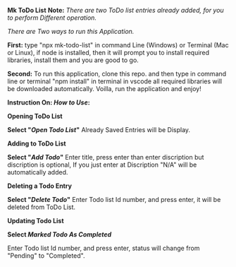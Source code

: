 **Mk ToDo List**
**Note:** _There are two ToDo list entries already added, for you to perform Different operation._

_There are Two ways to run this Application._

**First:** type "npx mk-todo-list" in command Line (Windows) or Terminal (Mac or Linux), if node is installed, then it will prompt you to install required libraries, install them and you are good to go.

**Second:** To run this application, clone this repo. and then type in command line or terminal "npm install" in terminal in vscode all required libraries will be downloaded automatically. Voilla, run the application and enjoy!

**Instruction On: _How to Use_:**

**Opening ToDo List**

**Select "_Open Todo List_"**
Already Saved Entries will be Display.

**Adding to ToDo List**

**Select "_Add Todo_"**
Enter title, press enter than enter discription but discription is optional, If you just enter at Discription "N/A" will be automatically added.

**Deleting a Todo Entry**

**Select "_Delete Todo_"**
Enter Todo list Id number, and press enter, it will be deleted from ToDo List.

**Updating Todo List**

**Select _Marked Todo As Completed_**

Enter Todo list Id number, and press enter, status will change from "Pending" to "Completed".
